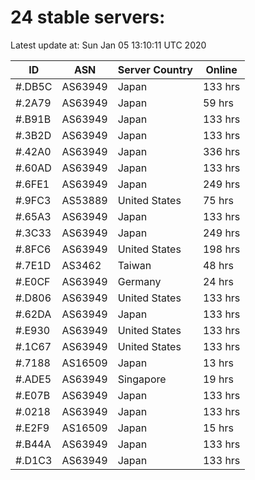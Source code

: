 # 24 stable servers:

Latest update at: Sun Jan 05 13:10:11 UTC 2020

| ID | ASN | Server Country | Online |
| -- | --- | -------------- | ------ |
| #.DB5C | AS63949 | Japan | 133 hrs |
| #.2A79 | AS63949 | Japan | 59 hrs |
| #.B91B | AS63949 | Japan | 133 hrs |
| #.3B2D | AS63949 | Japan | 133 hrs |
| #.42A0 | AS63949 | Japan | 336 hrs |
| #.60AD | AS63949 | Japan | 133 hrs |
| #.6FE1 | AS63949 | Japan | 249 hrs |
| #.9FC3 | AS53889 | United States | 75 hrs |
| #.65A3 | AS63949 | Japan | 133 hrs |
| #.3C33 | AS63949 | Japan | 249 hrs |
| #.8FC6 | AS63949 | United States | 198 hrs |
| #.7E1D | AS3462 | Taiwan | 48 hrs |
| #.E0CF | AS63949 | Germany | 24 hrs |
| #.D806 | AS63949 | United States | 133 hrs |
| #.62DA | AS63949 | Japan | 133 hrs |
| #.E930 | AS63949 | United States | 133 hrs |
| #.1C67 | AS63949 | United States | 133 hrs |
| #.7188 | AS16509 | Japan | 13 hrs |
| #.ADE5 | AS63949 | Singapore | 19 hrs |
| #.E07B | AS63949 | Japan | 133 hrs |
| #.0218 | AS63949 | Japan | 133 hrs |
| #.E2F9 | AS16509 | Japan | 15 hrs |
| #.B44A | AS63949 | Japan | 133 hrs |
| #.D1C3 | AS63949 | Japan | 133 hrs |

